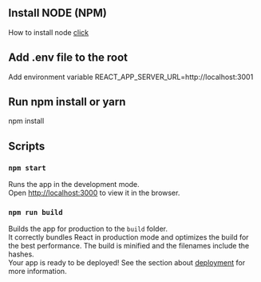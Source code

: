 ## Install NODE (NPM)

How to install node [click](http://google.com)

## Add .env file to the root

Add environment variable
REACT_APP_SERVER_URL=http://localhost:3001

## Run npm install or yarn

npm install

## Scripts

### `npm start`

Runs the app in the development mode.\
Open [http://localhost:3000](http://localhost:3000) to view it in the browser.

### `npm run build`

Builds the app for production to the `build` folder.\
It correctly bundles React in production mode and optimizes the build for the best performance.
The build is minified and the filenames include the hashes.\
Your app is ready to be deployed!
See the section about [deployment](https://facebook.github.io/create-react-app/docs/deployment) for more information.
